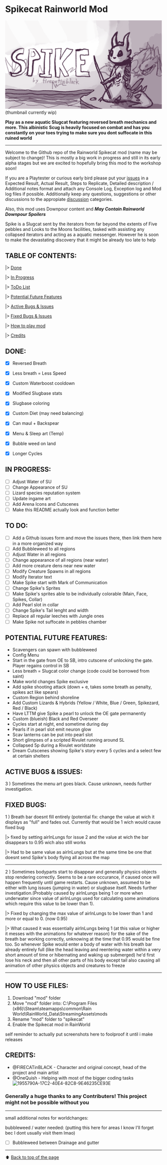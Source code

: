 # Spikecat Rainworld Mod
![Spikecat Mod thumbnail currently wip](/mod/thumbnail.png)
(thumbnail currently wip)

**Play as a new aquatic Slugcat featuring reversed breath mechanics and more. This albinistic Scug is heavily focused on combat and has you constantly on your toes trying to make sure you dont suffocate in this ruined world**

---

Welcome to the Github repo of the Rainworld Spikecat mod (name may be subject to change)!
This is mostly a big work in progress and still in its early alpha stages but we are excited to hopefully bring this mod to the workshop soon!

If you are a Playtester or curious early bird please put your [issues](https://github.com/FIRECATinBLACK/Spikecat/issues) in a Expected Result, Actual Result, Steps to Replicate, Detailed description / Additional notes format and attach any Console Log, Exception log and Mod log files if possible. Additionally keep any questions, suggestions or other discussions to the appropiate [discussion](https://github.com/FIRECATinBLACK/Spikecat/discussions) categories.

Also, this mod uses Downpour content and ***May Contain Rainworld Downpour Spoilers***

Spike is a Slugcat sent by the iterators from far beyond the extents of Five pebbles and Looks to the Moons facilities, tasked with assisting any collapsed iterators and acting as a aquatic messenger. However he is soon to make the devastating discovery that it might be already too late to help

## TABLE OF CONTENTS:
|> [Done](https://github.com/FIRECATinBLACK/Spikecat#done)

|> [In Progress](https://github.com/FIRECATinBLACK/Spikecat#in-progress)

|> [ToDo List](https://github.com/FIRECATinBLACK/Spikecat#to-do)

|> [Potential Future Features](https://github.com/FIRECATinBLACK/Spikecat#potential-future-features)

|> [Active Bugs & Issues](https://github.com/FIRECATinBLACK/Spikecat#active-bugs--issues)

|> [Fixed Bugs & Issues](https://github.com/FIRECATinBLACK/Spikecat#fixed-bugs)

|> [How to play mod](https://github.com/FIRECATinBLACK/Spikecat#how-to-use-files)

|> [Credits](https://github.com/FIRECATinBLACK/Spikecat#credits)

## DONE:
- [x] Reversed Breath
- [x] Less breath = Less Speed
- [x] Custom Waterboost cooldown
- [x] Modified Slugbase stats
- [x] Slugbase coloring
- [x] Custom Diet (may need balancing)
- [x] Can maul + Backspear
- [x] Menu & Sleep art (Temp)
- [x] Bubble weed on land
- [x] Longer Cycles


## IN PROGRESS:
- [ ] Adjust Water of SU
- [ ] Change Appearance of SU
- [ ] Lizard species reputation system
- [ ] Update ingame art
- [ ] Add Arena Icons and Cutscenes
- [ ] Make this README actually look and function better

## TO DO:
- [ ] Add a Github issues form and move the issues there, then link them here in a more organized way
- [ ] Add Bubbleweed to all regions
- [ ] Adjust Water in all regions
- [ ] Change appearance of all regions (near water)
- [ ] Add more creature dens near new water
- [ ] Modify Creature Spawns in all regions
- [ ] Modify Iterator text
- [ ] Make Spike start with Mark of Communication
- [ ] Change Spike's Sprites
- [ ] Make Spike's sprites able to be individually colorable (Main, Face, Spikes, Collar)
- [ ] Add Pearl slot in collar
- [ ] Change Spike's Tail lenght and width
- [ ] Replace all regular leeches with Jungle ones
- [ ] Make Spike not suffocate in pebbles chamber 

## POTENTIAL FUTURE FEATURES:
- Scavengers can spawn with bubbleweed
- Config Menu
- Start in the gate from OE to SB, intro cutscene of unlocking the gate. Player regains control in SB
- Less breath = Slugcat color change (code could be borrowed from saint)
- Make world changes Spike exclusive
- Add spike shooting attack (down + e, takes some breath as penalty, spikes act like spears)
- Custom Region behind shoreline
- Add Custom Lizards & Hybrids (Yellow / White, Blue / Green, Spikezard, Red / Black)
- Have LTTM give Spike a pearl to unlock the OE gate permanently
- Custom (blueish) Black and Red Overseer
- Cycles start at night, end sometime during day
- Pearls if in pearl slot emit neuron glow
- Scav lanterns can be put into pearl slot
- Short glimpses of a scripted Rivulet running around SL
- Collapsed 5p during a Rivulet worldstate
- Dream Cutscenes showing Spike's story every 5 cycles and a select few at certain shelters


## ACTIVE BUGS & ISSUES:
3  ) Sometimes the menu art goes black. Cause unknown, needs further investigation. 

## FIXED BUGS:
1  ) Breath bar doesnt fill entirely (potential fix: change the value at wich it displays as "full" and fades out. Currently that would be 1 wich would cause fixed bug 

|> fixed by setting airInLungs for issue 2 and the value at wich the bar disappears to 0.95 wich also still works

|> Had to be same value as airInLungs but at the same time be one that doesnt send Spike's body flying all across the map

---

2  ) Sometimes bodyparts start to disappear and generally physics objects stop rendering correctly. Seems to be a rare occurance, if caused once will happen frequently until game restarts. Cause unknown, assumed to be either with lung issues (jumping in water) or slugbase itself. Needs further investigation.(Probably caused by airInLungs being 1 or more when underwater since value of airInLungs used for calculating some animations which require this value to be lower than 1). 

|> Fixed by changing the max value of airInLungs to be lower than 1 and more or equal to 0. (now 0.95)

|> What caused it was essentially airInLungs being 1 (at this value or higher it messes with the animations for whatever reason) for the sake of the breath bar working correctly, unknowing at the time that 0.95 would be fine too. So whenever Spike would enter a body of water with his breath bar already entirely full (like the head leaving and reentering water within a very short amount of time or hibernating and waking up submerged) he'd first lose his neck and then all other parts of his body except tail also causing all animation of other physics objects and creatures to freeze 

---

## HOW TO USE FILES:
1) Download "mod" folder
2) Move "mod" folder into: C:\Program Files (x86)\Steam\steamapps\common\Rain World\RainWorld_Data\StreamingAssets\mods
3) Rename "mod" folder to "spikecat"
4) Enable the Spikecat mod in RainWorld

self reminder to actually put screenshots here to foolproof it until i make releases

## CREDITS:
- @FIRECATinBLACK - Character and original concept, head of the project and main artist
- @OneQuish - Helping with most of the bigger coding tasks
![1955790A-17C2-40E4-82C8-9E46235CE93E](https://user-images.githubusercontent.com/71691122/230751429-910e4572-7066-412e-8383-5f0acd46442c.png)
### Generally a huge thanks to any Contributers! This project might not be possible without you


---
small additional notes for worldchanges:

bubbleweed / water needed: (putting this here for areas I know I'll forget bec I dont usually visit them lmao)
- [ ] Bubbleweed between Drainage and gutter

---

:arrow_up: [Back to top of the page](https://github.com/FIRECATinBLACK/Spikecat#spikecat-rainworld-mod)
